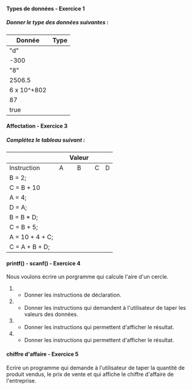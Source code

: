 #### Types de données - Exercice 1
##### Donner le type des données suivantes :
| Donnée      | Type |
| ----------- | ---- |
| "d"         |      |
| -300        |      |
| "8"         |      |
| 2506.5      |      |
| 6 x 10^+802 |      |
| 87          |      |
| true        |      |

#### Affectation - Exercice 3

##### Complétez le tableau suivant :
|                 |     | Valeur |     |     |
| :-------------- | :-: | :----: | :-: | :-: |
| Instruction     |  A  |   B    |  C  |  D  |
| B = 2;          |     |        |     |     |
| C = B + 10      |     |        |     |     |
| A = 4;          |     |        |     |     |
| D = A;          |     |        |     |     |
| B = B * D;      |     |        |     |     |
| C = B + 5;      |     |        |     |     |
| A = 10 + 4 + C; |     |        |     |     |
| C = A + B + D;  |     |        |     |     |

#### printf() - scanf() - Exercice 4

Nous voulons écrire un porgramme qui calcule l'aire d'un cercle.
1. - Donner les instructions de déclaration.
2. - Donner les instructions qui demandent à l'utilisateur de taper les valeurs des données.
3. - Donner les instructions qui permettent d'afficher le résultat.
4. - Donner les instructions qui permettent d'afficher le résultat.

#### chiffre d'affaire - Exercice 5

Ecrire un programme qui demande à l'utilisateur de taper la quantité de produit vendus, le prix de vente et qui affiche le chiffre d'affaire de l'entreprise.